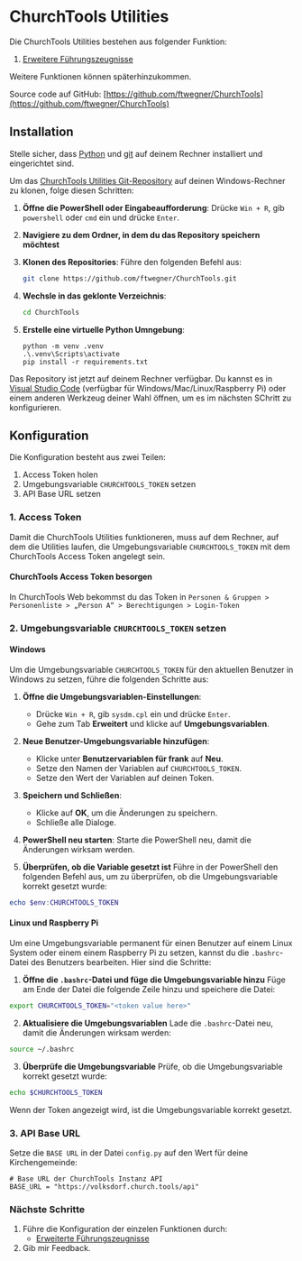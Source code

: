 # ChurchTools Utilities

Die ChurchTools Utilities bestehen aus folgender Funktion:

1. [Erweitere Führungszeugnisse](erweiterte-fuehrungszeugnisse/index.md)

Weitere Funktionen können späterhinzukommen.

Source code auf GitHub: [https://github.com/ftwegner/ChurchTools](https://github.com/ftwegner/ChurchTools)

## Installation

Stelle sicher, dass [Python](https://www.python.org/downloads) und [git](https://git-scm.com/downloads) auf deinem Rechner installiert und eingerichtet sind.

Um das [ChurchTools Utilities Git-Repository](https://github.com/ftwegner/ChurchTools) auf deinen Windows-Rechner zu klonen, folge diesen Schritten:

1. **Öffne die PowerShell oder Eingabeaufforderung**:
   Drücke `Win + R`, gib `powershell` oder `cmd` ein und drücke `Enter`.

2. **Navigiere zu dem Ordner, in dem du das Repository speichern möchtest**

3. **Klonen des Repositories**:
   Führe den folgenden Befehl aus:
   ```bash
   git clone https://github.com/ftwegner/ChurchTools.git
   ```

4. **Wechsle in das geklonte Verzeichnis**:
   ```bash
   cd ChurchTools
   ```

5. **Erstelle eine virtuelle Python Umngebung**:
   ```
   python -m venv .venv
   .\.venv\Scripts\activate
   pip install -r requirements.txt
   ```
Das Repository ist jetzt auf deinem Rechner verfügbar. Du kannst es in [Visual Studio Code](https://code.visualstudio.com/docs/setup/setup-overview) (verfügbar für Windows/Mac/Linux/Raspberry Pi) oder einem anderen Werkzeug deiner Wahl öffnen, um es im nächsten SChritt zu konfigurieren.

## Konfiguration

Die Konfiguration besteht aus zwei Teilen:

1. Access Token holen
2. Umgebungsvariable `CHURCHTOOLS_TOKEN` setzen
3. API Base URL setzen

### 1. Access Token
Damit die ChurchTools Utilities funktioneren, muss auf dem Rechner, auf dem die Utilities laufen, die Umgebungsvariable `CHURCHTOOLS_TOKEN` mit dem ChurchTools Access Token angelegt sein.

#### ChurchTools Access Token besorgen
In ChurchTools Web bekommst du das Token in `Personen & Gruppen > Personenliste > „Person A“ > Berechtigungen > Login-Token`

### 2. Umgebungsvariable `CHURCHTOOLS_TOKEN` setzen

#### Windows
Um die Umgebungsvariable `CHURCHTOOLS_TOKEN` für den aktuellen Benutzer in Windows zu setzen, führe die folgenden Schritte aus:

1. **Öffne die Umgebungsvariablen-Einstellungen**:
   - Drücke `Win + R`, gib `sysdm.cpl` ein und drücke `Enter`.
   - Gehe zum Tab **Erweitert** und klicke auf **Umgebungsvariablen**.

2. **Neue Benutzer-Umgebungsvariable hinzufügen**:
   - Klicke unter **Benutzervariablen für frank** auf **Neu**.
   - Setze den Namen der Variablen auf `CHURCHTOOLS_TOKEN`.
   - Setze den Wert der Variablen auf deinen Token.

3. **Speichern und Schließen**:
   - Klicke auf **OK**, um die Änderungen zu speichern.
   - Schließe alle Dialoge.

4. **PowerShell neu starten**:
   Starte die PowerShell neu, damit die Änderungen wirksam werden.

5. **Überprüfen, ob die Variable gesetzt ist**
Führe in der PowerShell den folgenden Befehl aus, um zu überprüfen, ob die Umgebungsvariable korrekt gesetzt wurde:
```powershell
echo $env:CHURCHTOOLS_TOKEN
```
#### Linux und Raspberry Pi
Um eine Umgebungsvariable permanent für einen Benutzer auf einem Linux System oder einem einem Raspberry Pi zu setzen, kannst du die `.bashrc`-Datei des Benutzers bearbeiten. Hier sind die Schritte:

1. **Öffne die `.bashrc`-Datei und füge die Umgebungsvariable hinzu**
Füge am Ende der Datei die folgende Zeile hinzu und speichere die Datei:
```bash
export CHURCHTOOLS_TOKEN="<token value here>"
```

2. **Aktualisiere die Umgebungsvariablen**
Lade die `.bashrc`-Datei neu, damit die Änderungen wirksam werden:
```bash
source ~/.bashrc
```

3. **Überprüfe die Umgebungsvariable**
Prüfe, ob die Umgebungsvariable korrekt gesetzt wurde:
```bash
echo $CHURCHTOOLS_TOKEN
```

Wenn der Token angezeigt wird, ist die Umgebungsvariable korrekt gesetzt.

### 3. API Base URL
Setze die `BASE URL` in der Datei `config.py` auf den Wert für deine Kirchengemeinde:
```
# Base URL der ChurchTools Instanz API
BASE_URL = "https://volksdorf.church.tools/api"
```

### Nächste Schritte
1. Führe die Konfiguration der einzelen Funktionen durch:
   * [Erweiterte Führungszeugnisse](erweiterte-fuehrungszeugnisse/index.md)
2. Gib mir Feedback.
